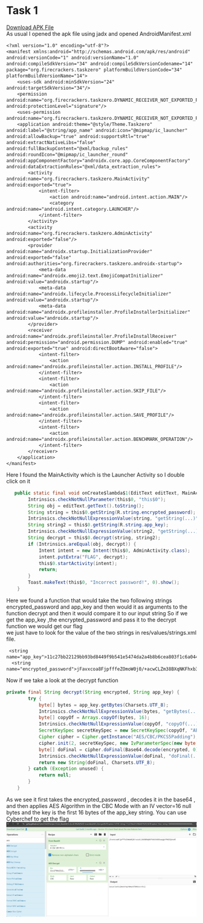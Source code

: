 # Task 1
 [Download APK File](./Task1.apk)  
As usual I opened the apk file using jadx and opened AndroidManifest.xml
```
<?xml version="1.0" encoding="utf-8"?>
<manifest xmlns:android="http://schemas.android.com/apk/res/android" android:versionCode="1" android:versionName="1.0" android:compileSdkVersion="34" android:compileSdkVersionCodename="14" package="org.firecrackers.taskzero" platformBuildVersionCode="34" platformBuildVersionName="14">
    <uses-sdk android:minSdkVersion="24" android:targetSdkVersion="34"/>
    <permission android:name="org.firecrackers.taskzero.DYNAMIC_RECEIVER_NOT_EXPORTED_PERMISSION" android:protectionLevel="signature"/>
    <uses-permission android:name="org.firecrackers.taskzero.DYNAMIC_RECEIVER_NOT_EXPORTED_PERMISSION"/>
    <application android:theme="@style/Theme.Taskzero" android:label="@string/app_name" android:icon="@mipmap/ic_launcher" android:allowBackup="true" android:supportsRtl="true" android:extractNativeLibs="false" android:fullBackupContent="@xml/backup_rules" android:roundIcon="@mipmap/ic_launcher_round" android:appComponentFactory="androidx.core.app.CoreComponentFactory" android:dataExtractionRules="@xml/data_extraction_rules">
        <activity android:name="org.firecrackers.taskzero.MainActivity" android:exported="true">
            <intent-filter>
                <action android:name="android.intent.action.MAIN"/>
                <category android:name="android.intent.category.LAUNCHER"/>
            </intent-filter>
        </activity>
        <activity android:name="org.firecrackers.taskzero.AdminActivity" android:exported="false"/>
        <provider android:name="androidx.startup.InitializationProvider" android:exported="false" android:authorities="org.firecrackers.taskzero.androidx-startup">
            <meta-data android:name="androidx.emoji2.text.EmojiCompatInitializer" android:value="androidx.startup"/>
            <meta-data android:name="androidx.lifecycle.ProcessLifecycleInitializer" android:value="androidx.startup"/>
            <meta-data android:name="androidx.profileinstaller.ProfileInstallerInitializer" android:value="androidx.startup"/>
        </provider>
        <receiver android:name="androidx.profileinstaller.ProfileInstallReceiver" android:permission="android.permission.DUMP" android:enabled="true" android:exported="true" android:directBootAware="false">
            <intent-filter>
                <action android:name="androidx.profileinstaller.action.INSTALL_PROFILE"/>
            </intent-filter>
            <intent-filter>
                <action android:name="androidx.profileinstaller.action.SKIP_FILE"/>
            </intent-filter>
            <intent-filter>
                <action android:name="androidx.profileinstaller.action.SAVE_PROFILE"/>
            </intent-filter>
            <intent-filter>
                <action android:name="androidx.profileinstaller.action.BENCHMARK_OPERATION"/>
            </intent-filter>
        </receiver>
    </application>
</manifest>
```
Here I found the MainActivity which is the Launcher Activity so I double click on it
``` java
   public static final void onCreate$lambda$1(EditText editText, MainActivity this$0, View view) {
        Intrinsics.checkNotNullParameter(this$0, "this$0");
        String obj = editText.getText().toString();
        String string = this$0.getString(R.string.encrypted_password);
        Intrinsics.checkNotNullExpressionValue(string, "getString(...)");
        String string2 = this$0.getString(R.string.app_key);
        Intrinsics.checkNotNullExpressionValue(string2, "getString(...)");
        String decrypt = this$0.decrypt(string, string2);
        if (Intrinsics.areEqual(obj, decrypt)) {
            Intent intent = new Intent(this$0, AdminActivity.class);
            intent.putExtra("FLAG", decrypt);
            this$0.startActivity(intent);
            return;
        }
        Toast.makeText(this$0, "Incorrect password!", 0).show();
    }
```
Here we found a function that would take the two following strings encrypted_password and app_key and then would it as arguments to the function decrypt and then it would compare it to our input string 
So if we get the app_key ,the encrypted_password and pass it to the decrypt function we would get our flag  
we just have to look for the value of the two strings in res/values/strings.xml file.
```
 <string name="app_key">11c27bb22129bb93bd8449f9b541e5474da2a4b8b6cea803f1c6a0446a8fb245</string>
  <string name="encrypted_password">jFavxcoa8FjpfffeZOmoW0j0/+acwCLZm38BXqNKFhxb3U6DSaaygo7PmIEQvxuR</string>
```
Now if we take a look at the decrypt function
``` java
private final String decrypt(String encrypted, String app_key) {
        try {
            byte[] bytes = app_key.getBytes(Charsets.UTF_8);
            Intrinsics.checkNotNullExpressionValue(bytes, "getBytes(...)");
            byte[] copyOf = Arrays.copyOf(bytes, 16);
            Intrinsics.checkNotNullExpressionValue(copyOf, "copyOf(...)");
            SecretKeySpec secretKeySpec = new SecretKeySpec(copyOf, "AES");
            Cipher cipher = Cipher.getInstance("AES/CBC/PKCS5Padding");
            cipher.init(2, secretKeySpec, new IvParameterSpec(new byte[16]));
            byte[] doFinal = cipher.doFinal(Base64.decode(encrypted, 0));
            Intrinsics.checkNotNullExpressionValue(doFinal, "doFinal(...)");
            return new String(doFinal, Charsets.UTF_8);
        } catch (Exception unused) {
            return null;
        }
    }
```
As we see it first takes the encrypted_password , decodes it in the base64 , and then applies AES Algorithm in the CBC Mode with an IV vector=16 null bytes and the key is the first 16 bytes of the app_key string.
You can use Cyberchef to get the flag 
![Local Image](decode.png)